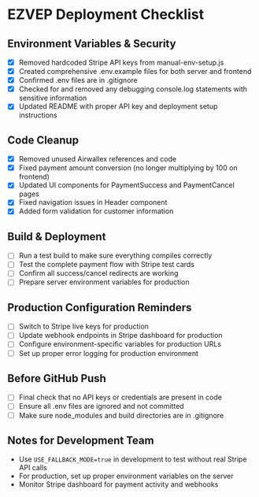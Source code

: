 # EZVEP Deployment Checklist

## Environment Variables & Security
- [x] Removed hardcoded Stripe API keys from manual-env-setup.js
- [x] Created comprehensive .env.example files for both server and frontend
- [x] Confirmed .env files are in .gitignore
- [x] Checked for and removed any debugging console.log statements with sensitive information
- [x] Updated README with proper API key and deployment setup instructions

## Code Cleanup
- [x] Removed unused Airwallex references and code
- [x] Fixed payment amount conversion (no longer multiplying by 100 on frontend)
- [x] Updated UI components for PaymentSuccess and PaymentCancel pages
- [x] Fixed navigation issues in Header component
- [x] Added form validation for customer information

## Build & Deployment
- [ ] Run a test build to make sure everything compiles correctly
- [ ] Test the complete payment flow with Stripe test cards
- [ ] Confirm all success/cancel redirects are working
- [ ] Prepare server environment variables for production

## Production Configuration Reminders
- [ ] Switch to Stripe live keys for production
- [ ] Update webhook endpoints in Stripe dashboard for production
- [ ] Configure environment-specific variables for production URLs
- [ ] Set up proper error logging for production environment

## Before GitHub Push
- [ ] Final check that no API keys or credentials are present in code
- [ ] Ensure all .env files are ignored and not committed
- [ ] Make sure node_modules and build directories are in .gitignore

## Notes for Development Team
- Use `USE_FALLBACK_MODE=true` in development to test without real Stripe API calls
- For production, set up proper environment variables on the server
- Monitor Stripe dashboard for payment activity and webhooks
